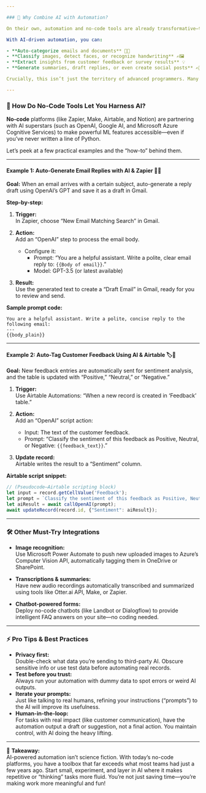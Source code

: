 ```yaml
---

### 🤖 Why Combine AI with Automation?

On their own, automation and no-code tools are already transformative—they can whisk away repetitive chores and help you reclaim your day. But what happens when you inject artificial intelligence into the mix? That’s where things get magical. Suddenly, you’re not just moving data; you’re interpreting meaning, making predictions, and turning complex tasks into effortless flows.

With AI-driven automation, you can:

- **Auto-categorize emails and documents** 📧📂
- **Classify images, detect faces, or recognize handwriting** ✍️🖼️
- **Extract insights from customer feedback or survey results** 💡
- **Generate summaries, draft replies, or even create social posts** ✍️🚀

Crucially, this isn’t just the territory of advanced programmers. Many no-code platforms now offer built-in AI features or easy integrations with leading AI services.

---
```


### 🌟 How Do No-Code Tools Let You Harness AI?

**No-code** platforms (like Zapier, Make, Airtable, and Notion) are partnering with AI superstars (such as OpenAI, Google AI, and Microsoft Azure Cognitive Services) to make powerful ML features accessible—even if you’ve never written a line of Python.

Let’s peek at a few practical examples and the “how-to” behind them.

---

#### Example 1: Auto-Generate Email Replies with AI & Zapier 💌🤖

**Goal:** When an email arrives with a certain subject, auto-generate a reply draft using OpenAI’s GPT and save it as a draft in Gmail.

**Step-by-step:**

1. **Trigger:**  
   In Zapier, choose “New Email Matching Search” in Gmail.

2. **Action:**  
   Add an “OpenAI” step to process the email body.  
   - Configure it:  
     - Prompt: “You are a helpful assistant. Write a polite, clear email reply to: `{{Body of email}}`.”
     - Model: GPT-3.5 (or latest available)
   
3. **Result:**  
   Use the generated text to create a “Draft Email” in Gmail, ready for you to review and send.

**Sample prompt code:**
```plaintext
You are a helpful assistant. Write a polite, concise reply to the following email: 
---
{{body_plain}}
```

---

#### Example 2: Auto-Tag Customer Feedback Using AI & Airtable 🏷️🤖

**Goal:** New feedback entries are automatically sent for sentiment analysis, and the table is updated with “Positive,” “Neutral,” or “Negative.”

1. **Trigger:**  
   Use Airtable Automations: “When a new record is created in ‘Feedback’ table.”

2. **Action:**  
   Add an “OpenAI” script action:
   - Input: The text of the customer feedback.
   - Prompt: “Classify the sentiment of this feedback as Positive, Neutral, or Negative: `{{feedback_text}}`.”
  
3. **Update record:**  
   Airtable writes the result to a “Sentiment” column.

**Airtable script snippet:**
```js
// (Pseudocode—Airtable scripting block)
let input = record.getCellValue('Feedback');
let prompt = `Classify the sentiment of this feedback as Positive, Neutral, or Negative:\n---\n${input}`;
let aiResult = await callOpenAI(prompt);
await updateRecord(record.id, {"Sentiment": aiResult});
```

---

### 🛠️ Other Must-Try Integrations

- **Image recognition:**  
  Use Microsoft Power Automate to push new uploaded images to Azure’s Computer Vision API, automatically tagging them in OneDrive or SharePoint.

- **Transcriptions & summaries:**  
  Have new audio recordings automatically transcribed and summarized using tools like Otter.ai API, Make, or Zapier.

- **Chatbot-powered forms:**  
  Deploy no-code chatbots (like Landbot or Dialogflow) to provide intelligent FAQ answers on your site—no coding needed.

---

### ⚡ Pro Tips & Best Practices

- **Privacy first:**  
  Double-check what data you’re sending to third-party AI. Obscure sensitive info or use test data before automating real records.
- **Test before you trust:**  
  Always run your automation with dummy data to spot errors or weird AI outputs.
- **Iterate your prompts:**  
  Just like talking to real humans, refining your instructions (“prompts”) to the AI will improve its usefulness.
- **Human-in-the-loop:**  
  For tasks with real impact (like customer communication), have the automation output a draft or suggestion, not a final action. You maintain control, with AI doing the heavy lifting.

---

🚀 **Takeaway:**  
AI-powered automation isn’t science fiction. With today’s no-code platforms, you have a toolbox that far exceeds what most teams had just a few years ago. Start small, experiment, and layer in AI where it makes repetitive or “thinking” tasks more fluid. You’re not just saving time—you’re making work more meaningful and fun!